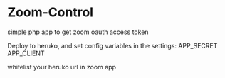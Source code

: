 # Zoom-Control
simple php app to get zoom oauth access token

Deploy to heruko, and set config variables in the settings:
APP_SECRET
APP_CLIENT

whitelist your heruko url in zoom app